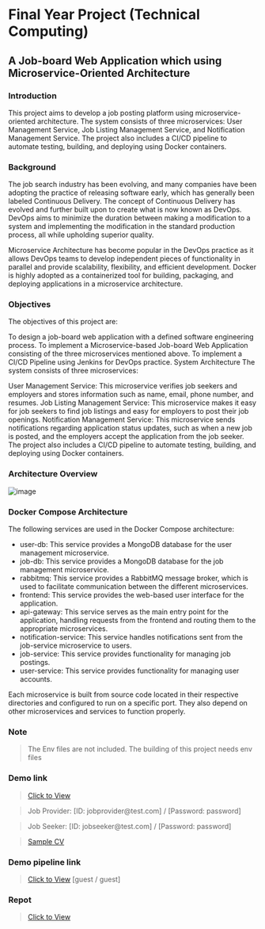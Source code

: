 # Final Year Project (Technical Computing)
## A Job-board Web Application which using Microservice-Oriented Architecture

### Introduction
This project aims to develop a job posting platform using microservice-oriented architecture. The system consists of three microservices: User Management Service, Job Listing Management Service, and Notification Management Service. The project also includes a CI/CD pipeline to automate testing, building, and deploying using Docker containers.

### Background
The job search industry has been evolving, and many companies have been adopting the practice of releasing software early, which has generally been labeled Continuous Delivery. The concept of Continuous Delivery has evolved and further built upon to create what is now known as DevOps. DevOps aims to minimize the duration between making a modification to a system and implementing the modification in the standard production process, all while upholding superior quality.

Microservice Architecture has become popular in the DevOps practice as it allows DevOps teams to develop independent pieces of functionality in parallel and provide scalability, flexibility, and efficient development. Docker is highly adopted as a containerized tool for building, packaging, and deploying applications in a microservice architecture.

### Objectives
The objectives of this project are:

To design a job-board web application with a defined software engineering process.
To implement a Microservice-based Job-board Web Application consisting of the three microservices mentioned above.
To implement a CI/CD Pipeline using Jenkins for DevOps practice.
System Architecture
The system consists of three microservices:

User Management Service: This microservice verifies job seekers and employers and stores information such as name, email, phone number, and resumes.
Job Listing Management Service: This microservice makes it easy for job seekers to find job listings and easy for employers to post their job openings.
Notification Management Service: This microservice sends notifications regarding application status updates, such as when a new job is posted, and the employers accept the application from the job seeker.
The project also includes a CI/CD pipeline to automate testing, building, and deploying using Docker containers.

### Architecture Overview
![image](https://drive.google.com/uc?export=view&id=1pE-K7MZcr6m9RGZ9h8hJpoLIsMCrdvD4)
### Docker Compose Architecture
The following services are used in the Docker Compose architecture:

* user-db: This service provides a MongoDB database for the user management microservice.
* job-db: This service provides a MongoDB database for the job management microservice.
* rabbitmq: This service provides a RabbitMQ message broker, which is used to facilitate communication between the different microservices.
* frontend: This service provides the web-based user interface for the application.
* api-gateway: This service serves as the main entry point for the application, handling requests from the frontend and routing them to the appropriate microservices.
* notification-service: This service handles notifications sent from the job-service microservice to users.
* job-service: This service provides functionality for managing job postings.
* user-service: This service provides functionality for managing user accounts.

Each microservice is built from source code located in their respective directories and configured to run on a specific port. They also depend on other microservices and services to function properly.

### Note 
>The Env files are not included. The building of this project needs env files

### Demo link
>[Click to View](ec2-16-16-216-183.eu-north-1.compute.amazonaws.com:3000)

>Job Provider: [ID: jobprovider<span>@</span>test.com] / [Password: password]

>Job Seeker: [ID: jobseeker<span>@</span>test.com] / [Password: password]

>[Sample CV](https://drive.google.com/file/d/1mmgay_VC5vkAQXiw-6wUqHVfxn0JxMw0/view?usp=share_link)
### Demo pipeline link

> [Click to View](ec2-16-16-216-183.eu-north-1.compute.amazonaws.com:8080)
[guest / guest]

### Repot
> [Click to View](https://drive.google.com/file/d/1RK-hnsQcMMPgBTMKSmWrBG2krf0mWYXJ/view?usp=share_link)
